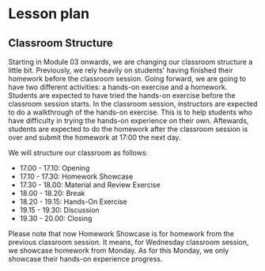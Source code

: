 # Lesson plan

## Classroom Structure

Starting in Module 03 onwards, we are changing our classroom structure a little bit. Previously, we rely heavily on students' having finished their homework before the classroom session. Going forward, we are going to have two different activities: a hands-on exercise and a homework. Students are expected to have tried the hands-on exercise before the classroom session starts. In the classroom session, instructors are expected to do a  walkthrough of the hands-on exercise. This is to help students who have difficulty in trying the hands-on experience on their own. Aftewards, students are expected to do the homework after the classroom session is over and submit the homework at 17:00 the next day.

We will structure our classroom as follows:

- 17.00 - 17.10: Opening
- 17.10 - 17.30: Homework Showcase
- 17.30 - 18.00: Material and Review Exercise
- 18.00 - 18.20: Break
- 18.20 - 19.15: Hands-On Exercise
- 19.15 - 19.30: Discussion
- 19.30 - 20.00: Closing

Please note that now Homework Showcase is for homework from the previous classroom session. It means, for Wednesday classroom session, we showcase homework from Monday. As for this Monday, we only showcase their hands-on experience progress.
